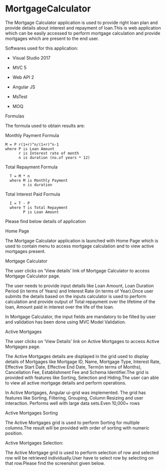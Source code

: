 # MortgageCalculator
The Mortgage Calculator application is used to provide right loan plan and provide details about interest and repayment of loan.This is web application which can be easily accessed to perform mortgage calculation  and provide mortgages which are present to the end user. 

Softwares used for this application: 

* Visual Studio 2017 

* MVC 5 

* Web API 2 

* Angular JS 

* MsTest 

* MOQ 

Formulas

The formula used to obtain results are:
  
  Monthly Payment Formula

    M = P r(1+r)^n/(1+r)^n-1
    where P is Loan Amount
          r is Interest rate of month
          n is duration (no.of years * 12)
  
 Total Repayment Formula
    
      T = M * n
      where M is Monthly Payment
            n is duration
       
  Total Interest Paid Formula
  
      I = T - P
      where T is Total Repayment
            P is Loan Amount
            
            
Please find below details of application

Home Page

The Mortgage Calculator application is launched with Home Page which is used to contain menu to access mortgage calculation and to view active mortgages present.

Mortgage Calculator 

The user clicks on ‘View details’ link of Mortgage Calculator to access Mortgage Calculator page. 

The user needs to provide input details like Loan Amount, Loan Duration Period (in terms of Years) and Interest Rate (in terms of Year).Once user submits the details based on the inputs calculator is used to perform calculation and provide output of Total repayment over the lifetime of the loan, Amount paid in interest over the life of the loan.

In Mortgage Calculator, the input fields are mandatory to be filled by user and validation has been done using MVC Model Validation.

Active Mortgages 

The user clicks on ‘View Details’ link on Active Mortgages to access Active Mortgages page. 

The Active Mortgages details are displayed in the grid used to display details of Mortgages like Mortgage ID, Name, Mortgage Type, Interest Rate, Effective Start Date, Effective End Date, Term(in terms of Months), Cancellation Fee, Establishment Fee and Schema Identifier.The grid is provided with features like Sorting, Selection and Hiding.The user can able to view all active mortgage details and perform operations.

In Active Mortgages, Angular ui-grid was implemented.
The grid has features like Sorting, Filtering, Grouping, Column Resizing and user interaction.
Performs well with large data sets.Even 10,000+ rows

Active Mortgages Sorting 

The Active Mortgages grid is used to perform Sorting for multiple columns.The result will be provided with order of sorting with numeric position.

Active Mortgages Selection: 

The Active Mortgage grid is used to perform selection of row and selected row will be retrieved individually.User have to select row by selecting on that row.Please find the screenshot given below.


